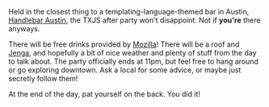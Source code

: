 Held in the closest thing to a templating-language-themed bar in Austin,
[Handlebar Austin](http://goo.gl/maps/ZNreo), the TXJS after party
won't disappoint. Not if **you're** there anyways.

There will be free drinks provided by [Mozilla](http://mozilla.org)! There will be a roof
and [Jenga](http://f.cl.ly/items/0T1v010E3I3T0f1n2P1R/this-is-jenga-gif.gif), and hopefully
a bit of nice weather and plenty of stuff from the day to talk about. The party officially
ends at 11pm, but feel free to hang around or go exploring downtown. Ask a local for some
advice, or maybe just secretly follow them!

At the end of the day, pat yourself on the back. You did it!

